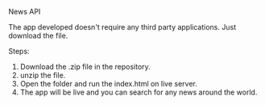 News API

 The app developed doesn't require any third party applications. Just download the file.


Steps:

1. Download the .zip file in the repository.
2. unzip the file.
3. Open the folder and run the index.html on live server.
4. The app will be live and you can search for any news around the world.